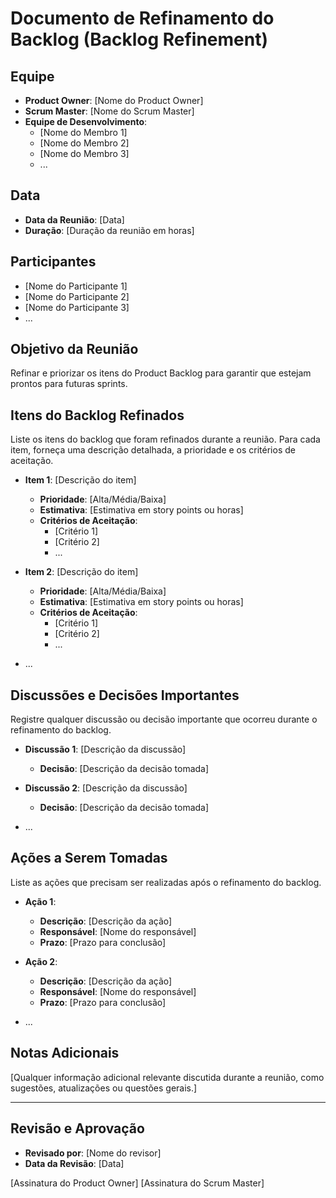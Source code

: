 # Documento de Refinamento do Backlog (Backlog Refinement)

## Equipe
- **Product Owner**: [Nome do Product Owner]
- **Scrum Master**: [Nome do Scrum Master]
- **Equipe de Desenvolvimento**:
  - [Nome do Membro 1]
  - [Nome do Membro 2]
  - [Nome do Membro 3]
  - ...

## Data
- **Data da Reunião**: [Data]
- **Duração**: [Duração da reunião em horas]

## Participantes
- [Nome do Participante 1]
- [Nome do Participante 2]
- [Nome do Participante 3]
- ...

## Objetivo da Reunião
Refinar e priorizar os itens do Product Backlog para garantir que estejam prontos para futuras sprints.

## Itens do Backlog Refinados
Liste os itens do backlog que foram refinados durante a reunião. Para cada item, forneça uma descrição detalhada, a prioridade e os critérios de aceitação.

- **Item 1**: [Descrição do item]
  - **Prioridade**: [Alta/Média/Baixa]
  - **Estimativa**: [Estimativa em story points ou horas]
  - **Critérios de Aceitação**:
    - [Critério 1]
    - [Critério 2]
    - ...

- **Item 2**: [Descrição do item]
  - **Prioridade**: [Alta/Média/Baixa]
  - **Estimativa**: [Estimativa em story points ou horas]
  - **Critérios de Aceitação**:
    - [Critério 1]
    - [Critério 2]
    - ...

- ...

## Discussões e Decisões Importantes
Registre qualquer discussão ou decisão importante que ocorreu durante o refinamento do backlog.

- **Discussão 1**: [Descrição da discussão]
  - **Decisão**: [Descrição da decisão tomada]

- **Discussão 2**: [Descrição da discussão]
  - **Decisão**: [Descrição da decisão tomada]

- ...

## Ações a Serem Tomadas
Liste as ações que precisam ser realizadas após o refinamento do backlog.

- **Ação 1**:
  - **Descrição**: [Descrição da ação]
  - **Responsável**: [Nome do responsável]
  - **Prazo**: [Prazo para conclusão]

- **Ação 2**:
  - **Descrição**: [Descrição da ação]
  - **Responsável**: [Nome do responsável]
  - **Prazo**: [Prazo para conclusão]

- ...

## Notas Adicionais
[Qualquer informação adicional relevante discutida durante a reunião, como sugestões, atualizações ou questões gerais.]

---

## Revisão e Aprovação
- **Revisado por**: [Nome do revisor]
- **Data da Revisão**: [Data]

[Assinatura do Product Owner]        [Assinatura do Scrum Master]
